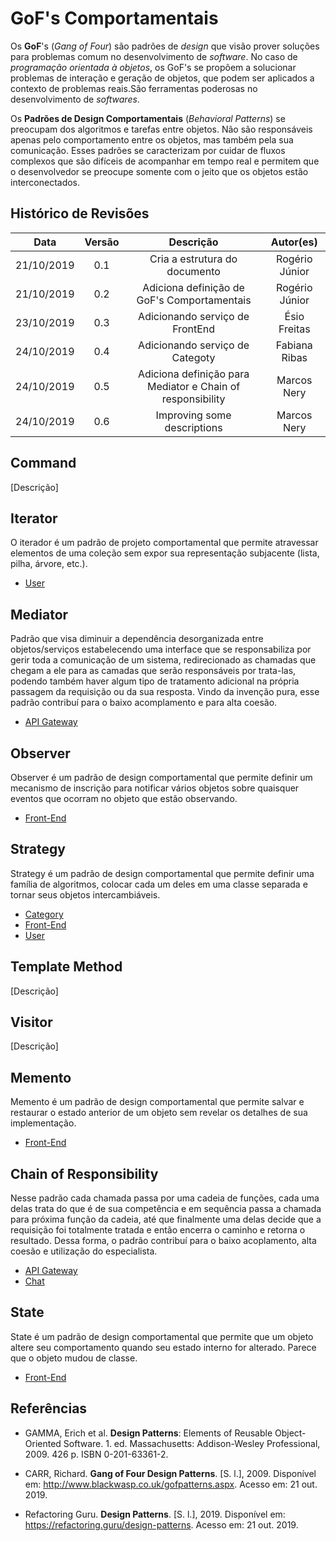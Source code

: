 # GoF's Comportamentais

Os **GoF**'s (_Gang of Four_) são padrões de _design_ que visão prover soluções para problemas comum no desenvolvimento de _software_. No caso de _programação orientada à objetos_, os GoF's se propõem a solucionar problemas de interação e geração de objetos, que podem ser aplicados a contexto de problemas reais.São ferramentas poderosas no desenvolvimento de _softwares_.

Os **Padrões de Design Comportamentais** (_Behavioral Patterns_) se preocupam dos algoritmos e tarefas entre objetos. Não são responsáveis apenas pelo comportamento entre os objetos, mas também pela sua comunicação. Esses padrões se caracterizam por cuidar de fluxos complexos que são difíceis de acompanhar em tempo real e permitem que o desenvolvedor se preocupe somente com o jeito que os objetos estão interconectados.

## Histórico de Revisões

|    Data    | Versão |                         Descrição                          |   Autor(es)    |
| :--------: | :----: | :--------------------------------------------------------: | :------------: |
| 21/10/2019 |  0.1   |               Cria a estrutura do documento                | Rogério Júnior |
| 21/10/2019 |  0.2   |        Adiciona definição de GoF's Comportamentais         | Rogério Júnior |
| 23/10/2019 |  0.3   |              Adicionando serviço de FrontEnd               |  Ésio Freitas  |
| 24/10/2019 |  0.4   |              Adicionando serviço de Categoty               | Fabiana Ribas  |
| 24/10/2019 |  0.5   | Adiciona definição para Mediator e Chain of responsibility |  Marcos Nery   |
| 24/10/2019 |  0.6   |                Improving some descriptions                 |  Marcos Nery   |

## Command

[Descrição]

## Iterator

O iterador é um padrão de projeto comportamental que permite atravessar elementos de uma coleção sem expor sua representação subjacente (lista, pilha, árvore, etc.).

- [User](docs/DS/dinamica-e-seminario-4-b/servicos/User.md#Iterator)

## Mediator

Padrão que visa diminuir a dependência desorganizada entre objetos/serviços estabelecendo uma interface que se responsabiliza por gerir toda a comunicação de um sistema, redirecionado as chamadas que chegam a ele para as camadas que serão responsáveis por trata-las, podendo também haver algum tipo de tratamento adicional na própria passagem da requisição ou da sua resposta. Vindo da invenção pura, esse padrão contribuí para o baixo acomplamento e para alta coesão.

- [API Gateway](docs/DS/dinamica-e-seminario-4-b/servicos/Gateway.md#mediator)

## Observer

Observer é um padrão de design comportamental que permite definir um mecanismo de inscrição para notificar vários objetos sobre quaisquer eventos que ocorram no objeto que estão observando.

- [Front-End](docs/DS/dinamica-e-seminario-4-b/servicos/front.md#Observer)

## Strategy

Strategy é um padrão de design comportamental que permite definir uma família de algoritmos, colocar cada um deles em uma classe separada e tornar seus objetos intercambiáveis.

- [Category](docs/DS/dinamica-e-seminario-4-b/servicos/Category.md#Strategy)
- [Front-End](docs/DS/dinamica-e-seminario-4-b/servicos/front.md#Strategy)
- [User](docs/DS/dinamica-e-seminario-4-b/servicos/User.md#Strategy)

## Template Method

[Descrição]

## Visitor

[Descrição]

## Memento

Memento é um padrão de design comportamental que permite salvar e restaurar o estado anterior de um objeto sem revelar os detalhes de sua implementação.

- [Front-End](docs/DS/dinamica-e-seminario-4-b/servicos/front.md#Memento)

## Chain of Responsibility

Nesse padrão cada chamada passa por uma cadeia de funções, cada uma delas trata do que é de sua competência e em sequência passa a chamada para próxima função da cadeia, até que finalmente uma delas decide que a requisição foi totalmente tratada e então encerra o caminho e retorna o resultado. Dessa forma, o padrão contribuí para o baixo acoplamento, alta coesão e utilização do especialista.

- [API Gateway](docs/DS/dinamica-e-seminario-4-b/servicos/Gateway.md#chain-of-responsibility)
- [Chat](docs/DS/dinamica-e-seminario-4-b/servicos/Chat.md#chain-of-responsibility)

## State

State é um padrão de design comportamental que permite que um objeto altere seu comportamento quando seu estado interno for alterado. Parece que o objeto mudou de classe.

- [Front-End](docs/DS/dinamica-e-seminario-4-b/servicos/front.md#State)

## Referências

- GAMMA, Erich et al. **Design Patterns**: Elements of Reusable Object-Oriented Software. 1. ed. Massachusetts: Addison-Wesley Professional, 2009. 426 p. ISBN 0-201-63361-2.

- CARR, Richard. **Gang of Four Design Patterns**. [S. l.], 2009. Disponível em: http://www.blackwasp.co.uk/gofpatterns.aspx. Acesso em: 21 out. 2019.

- Refactoring Guru. **Design Patterns**. [S. l.], 2019. Disponível em: https://refactoring.guru/design-patterns. Acesso em: 21 out. 2019.
